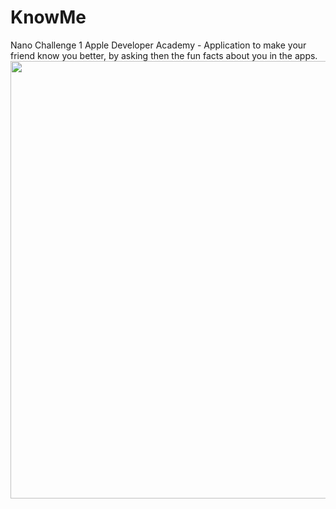 # KnowMe
Nano Challenge 1 Apple Developer Academy - Application to make your friend know you better, by asking then the fun facts about you in the apps. <br>
<img src="https://i.ibb.co/RGKq9rt/Simulator-Screen-Shot-i-Phone-11-2020-11-25-at-21-31-32.png" height="700">
